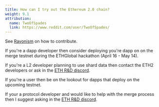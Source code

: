 ```yaml
---
title: How can I try out the Ethereum 2.0 chain?
weight: 9.1
attribution:
  name: TwoOfSpades
  link: https://www.reddit.com/user/TwoOfSpades/
---
```


See [Rayonism](https://rayonism.io/) on how to contribute.

If you're a dapp developer then consider deploying you're dapp on on the merge testnet during the ETHGlobal hackathon (April 16 - May 14).

If you're a L2 developer planning to use shard data then contact the ETH2 developers or ask in the [ETH R&D discord](https://discord.gg/BGuQfYwmVD).

If you're a user then be on the lookout for dapps that deploy on the upcoming testnet. 

If your a protocol developer and would like to help with the merge process then I suggest asking in the [ETH R&D discord](https://discord.gg/BGuQfYwmVD).
